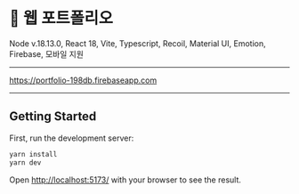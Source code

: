 # 🍎 웹 포트폴리오
Node v.18.13.0, React 18, Vite, Typescript, Recoil, Material UI, Emotion, Firebase, 모바일 지원

----
https://portfolio-198db.firebaseapp.com

----
## Getting Started

First, run the development server:

```bash
yarn install
yarn dev
```

Open [http://localhost:5173/](http://localhost:5173/) with your browser to see the result.
